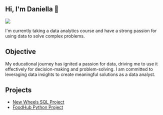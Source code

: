 ## Hi, I'm Daniella 👋
<a href="https://linkedin.com/in/dtorres23"><img src="https://img.shields.io/badge/-LinkedIn-0072b1?&style=for-the-badge&logo=linkedin&logoColor=white" /></a>


I'm currently taking a data analytics course and have a strong passion for using data to solve complex problems.

## Objective


My educational journey has ignited a passion for data, driving me to use it effectively for decision-making and problem-solving. I am committed to leveraging data insights to create meaningful solutions as a data analyst. 



## Projects
- [New Wheels SQL Project](https://github.com/dat769/SQLNewWheelsProject)
- [FoodHub Python Project](https://github.com/dat769/FoodHubOrderAnalysisUsingPython/tree/main)
